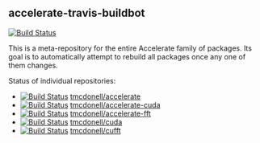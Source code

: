 <!-- vim: filetype=markdown
 -->

accelerate-travis-buildbot
--------------------------

[![Build Status](https://travis-ci.org/tmcdonell/accelerate-travis-buildbot.svg?branch=master)](https://travis-ci.org/tmcdonell/accelerate-travis-buildbot)

This is a meta-repository for the entire Accelerate family of packages. Its goal
is to automatically attempt to rebuild all packages once any one of them
changes.

Status of individual repositories:

 - [![Build Status](https://travis-ci.org/tmcdonell/accelerate.svg?branch=master)](https://travis-ci.org/tmcdonell/accelerate) [tmcdonell/accelerate](https://github.com/tmcdonell/accelerate)
 - [![Build Status](https://travis-ci.org/tmcdonell/accelerate-cuda.svg?branch=master)](https://travis-ci.org/tmcdonell/accelerate-cuda) [tmcdonell/accelerate-cuda](https://github.com/tmcdonell/accelerate-cuda)
 - [![Build Status](https://travis-ci.org/tmcdonell/accelerate-fft.svg?branch=master)](https://travis-ci.org/tmcdonell/accelerate-fft) [tmcdonell/accelerate-fft](https://github.com/tmcdonell/accelerate-fft)
 - [![Build Status](https://travis-ci.org/tmcdonell/cuda.svg?branch=master)](https://travis-ci.org/tmcdonell/cuda) [tmcdonell/cuda](https://github.com/tmcdonell/cuda)
 - [![Build Status](https://travis-ci.org/tmcdonell/cufft.svg?branch=master)](https://travis-ci.org/tmcdonell/cufft) [tmcdonell/cufft](https://github.com/tmcdonell/cufft)

